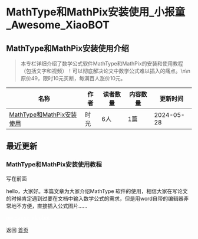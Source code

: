 # MathType和MathPix安装使用_小报童_Awesome_XiaoBOT

## MathType和MathPix安装使用介绍
> 本专栏详细介绍了数学公式软件MathType和MathPix的安装和使用教程（包括文字和视频）！可以彻底解决论文中数学公式难以插入的痛点。\n\n原价49，限时10元买断，每满百人涨价10元。  
  


|名称|作者|读者数量|内容数量|更新时间|
|---|---|---|---|---|
|[MathType和MathPix安装使用](https://xiaobot.net/p/shiguang1?refer=0b133df9-27dc-423b-8101-639049001c13)|时光|6人|1篇|2024-05-28|

## 最近更新
### MathType和MathPix安装使用教程

写在前面

hello，大家好。本篇文章为大家介绍MathType
软件的使用，相信大家在写论文的时候肯定遇到过要在文档中输入数学公式的需求，但是用word自带的编辑器非常地不方便，直接插入公式图片......


<a href="https://github.com/Reno9527/awesome-xiaobot" style="color: white; text-decoration: none;">awesome-xiaobot</a>

返回 [首页](../README.md)
